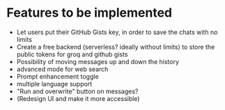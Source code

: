 # Features to be implemented

- Let users put their GitHub Gists key, in order to save the chats with no limits
- Create a free backend (serverless? ideally without limits) to store the public tokens for groq and github gists
- Possibility of moving messages up and down the history
- advanced mode for web search
- Prompt enhancement toggle
- multiple language support
- "Run and overwrite" button on messages?
- (Redesign UI and make it more accessible)